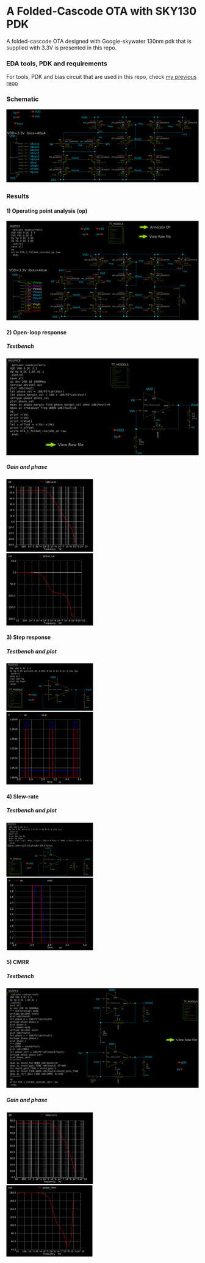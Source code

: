 # A Folded-Cascode OTA with SKY130 PDK

A folded-cascode OTA designed with Google-skywater 130nm pdk that is supplied with 3.3V is presented in this repo.

### EDA tools, PDK and requirements
For tools, PDK and bias circuit that are used in this repo, check [my previous repo](https://github.com/ridvanumaz/1AC_Beta-multiplier-and-bias-circuit-with-SKY130-PDK) 

### Schematic
<p align="center">
  <img src="/Results_schematics/cascode_schematic.png">
</p>

### Results

#### 1) Operating point analysis (op)
<p align="center">
  <img src="/Results_schematics/cascode_op.png">
</p>

#### 2) Open-loop response 
##### Testbench
<p align="center">
  <img src="/Results_schematics/openloop_schematic.png">
</p>

##### Gain and phase 
<p float="left">
  <img src="/Results_schematics/openloop_gain.png" width="45%" />
  &nbsp; &nbsp; &nbsp; &nbsp;  &nbsp; &nbsp; &nbsp; &nbsp;
  <img src="/Results_schematics/openloop_phase.png" width="45%" /> 
</p>

#### 3) Step response 
##### Testbench and plot 
<p float="left">
  <img src="/Results_schematics/step_tb.png"  height="145%" width="45%" />
  &nbsp; &nbsp; &nbsp; &nbsp;  &nbsp; &nbsp; &nbsp; &nbsp;
  <img src="/Results_schematics/step_result.png" width="45%" /> 
</p>

#### 4) Slew-rate 
##### Testbench and plot 
<p float="left">
  <img src="/Results_schematics/slew_rate_tb.png"  width="45%" />
  &nbsp; &nbsp; &nbsp; &nbsp;  &nbsp; &nbsp; &nbsp; &nbsp;
  <img src="/Results_schematics/slew_rate.png" width="45%" /> 
</p>

#### 5) CMRR 
##### Testbench
<p align="center">
  <img src="/Results_schematics/cmrr_schematics.png">
</p>

##### Gain and phase 
<p float="left">
  <img src="/Results_schematics/cmrr_gain.png" width="45%" />
  &nbsp; &nbsp; &nbsp; &nbsp;  &nbsp; &nbsp; &nbsp; &nbsp;
  <img src="/Results_schematics/cmrr_phase.png" width="45%" /> 
</p>
